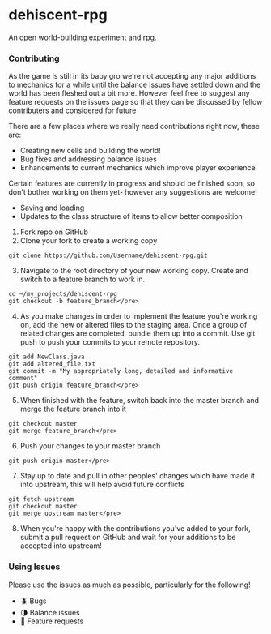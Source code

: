 # dehiscent-rpg

An open world-building experiment and rpg.

### Contributing ###

As the game is still in its baby gro we're not accepting any major additions to mechanics for a while until the balance issues have settled down and the world has been fleshed out a bit more. However feel free to suggest any feature requests on the issues page so that they can be discussed by fellow contributers and considered for future 

There are a few places where we really need contributions right now, these are:
  * Creating new cells and building the world!
  * Bug fixes and addressing balance issues
  * Enhancements to current mechanics which improve player experience

Certain features are currently in progress and should be finished soon, so don't bother working on them yet- however any suggestions are welcome!
  * Saving and loading
  * Updates to the class structure of items to allow better composition

1. Fork repo on GitHub
2. Clone your fork to create a working copy
  ```
  git clone https://github.com/Username/dehiscent-rpg.git
  ```
3. Navigate to the root directory of your new working copy. Create and switch to a feature branch to work in.

  ```
  cd ~/my_projects/dehiscent-rpg
  git checkout -b feature_branch</pre>
  ```
4. As you make changes in order to implement the feature you're working on, add the new or altered files to the staging area. Once a group of related changes are completed, bundle them up into a commit. Use git push to push your commits to your remote repository.
  ```
  git add NewClass.java 
  git add altered_file.txt 
  git commit -m "My appropriately long, detailed and informative comment" 
  git push origin feature_branch</pre>
  ```
5. When finished with the feature, switch back into the master branch and merge the feature branch into it
  ```
  git checkout master
  git merge feature_branch</pre>
  ```
6. Push your changes to your master branch
  ```
  git push origin master</pre>
  ```
7. Stay up to date and pull in other peoples' changes which have made it into upstream, this will help avoid future conflicts
  ```
  git fetch upstream
  git checkout master
  git merge upstream master</pre>
  ```
8. When you're happy with the contributions you've added to your fork, submit a pull request on GitHub and wait for your additions to be accepted into upstream!
                                                                                            </div>

### Using Issues ###

Please use the issues as much as possible, particularly for the following!

  * :beetle: Bugs
  * :last_quarter_moon: Balance issues
  * :cookie: Feature requests

